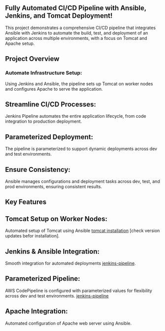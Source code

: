## Fully Automated CI/CD Pipeline with Ansible, Jenkins, and Tomcat Deployment!
This project demonstrates a comprehensive CI/CD pipeline that integrates Ansible with Jenkins to automate the build, test, and deployment of an application across multiple environments, with a focus on Tomcat and Apache setup.

## Project Overview
### Automate Infrastructure Setup:
Using Jenkins and Ansible, the pipeline sets up Tomcat on worker nodes and configures Apache to serve the application.

## Streamline CI/CD Processes:
Jenkins Pipeline automates the entire application lifecycle, from code integration to production deployment.

## Parameterized Deployment:
The pipeline is parameterized to support dynamic deployments across dev and test environments.

## Ensure Consistency:
Ansible manages configurations and deployment tasks across dev, test, and prod environments, ensuring consistent results.

## Key Features
## Tomcat Setup on Worker Nodes:
Automated setup of Tomcat using Ansible [tomcat installation](https://github.com/MASTHAN55/all-setup/blob/main/tomcat.sh) [check version updates befor installation].

## Jenkins & Ansible Integration:
Smooth integration for automated deployments [jenkins-pipeline](https://github.com/MASTHAN55/project-3/blob/main/pipeline).
## Parameterized Pipeline:
AWS CodePipeline is configured with parameterized values for flexibility across dev and test environments. [jenkins-pipeline](https://github.com/MASTHAN55/project-3/blob/main/pipeline)
## Apache Integration:
Automated configuration of Apache web server using Ansible.[]()
